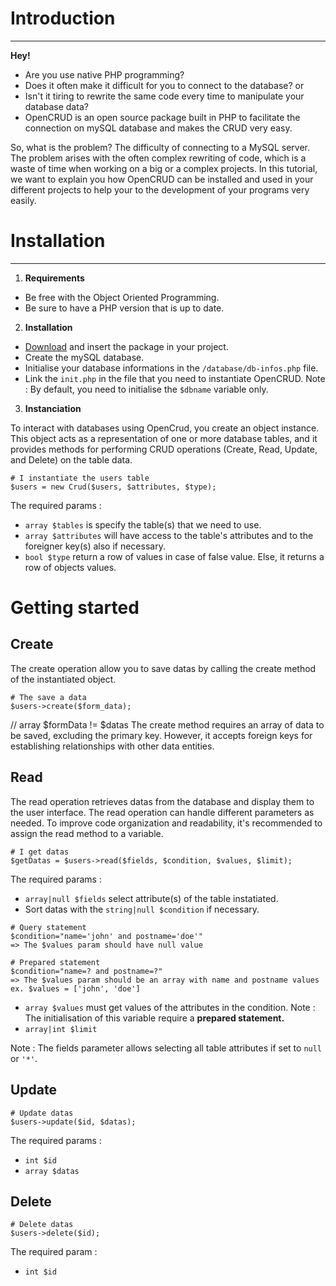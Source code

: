 # Introduction
---

**Hey!**
- Are you use native PHP programming?
- Does it often make it difficult for you to connect to the database? or
- Isn't it tiring to rewrite the same code every time to manipulate your database data?
- OpenCRUD is an open source package built in PHP to facilitate the connection on mySQL database and makes the CRUD very easy.

So, what is the problem?
The difficulty of connecting to a MySQL server.
The problem arises with the often complex rewriting of code, which is a waste of time when working on a big or a complex projects.
In this tutorial, we want to explain you how OpenCRUD can be installed and used in your different projects to help your to the development of your programs very easily.

# Installation
---

1. **Requirements**

  - Be free with the Object Oriented Programming.
  - Be sure to have a PHP version that is up to date.
    
2. **Installation**

- [Download](https://github.com/ElieRu/OpenCRUD/archive/refs/heads/main.zip) and insert the package in your project.
- Create the mySQL database.
- Initialise your database informations in the `/database/db-infos.php` file.
- Link the `init.php` in the file that you need to instantiate OpenCRUD.
  Note : By default, you need to initialise the `$dbname` variable only.

3. **Instanciation**

To interact with databases using OpenCrud, you create an object instance. This object acts as a representation of one or more database tables, and it provides methods for performing CRUD operations (Create, Read, Update, and Delete) on the table data.

```
# I instantiate the users table
$users = new Crud($users, $attributes, $type);
```

The required params :

- `array $tables` is specify the table(s) that we need to use.
- `array $attributes` will have access to the table's attributes and to the foreigner key(s) also if necessary.
- `bool $type` return a row of values in case of false value. Else, it returns a row of objects values.

# Getting started

## Create

The create operation allow you to save datas by calling the create method of the instantiated object.

```
# The save a data
$users->create($form_data);
```
// array $formData != $datas
The create method requires an array of data to be saved, excluding the primary key. However, it accepts foreign keys for establishing relationships with other data entities.

## Read

The read operation retrieves datas from the database and display them to the user interface. The read operation can handle different parameters as needed. To improve code organization and readability, it's recommended to assign the read method to a variable.

```
# I get datas
$getDatas = $users->read($fields, $condition, $values, $limit);
```

The required params :

- `array|null $fields` select attribute(s) of the table instatiated.
- Sort datas with the `string|null $condition` if necessary.
```
# Query statement
$condition="name='john' and postname='doe'"
=> The $values param should have null value

# Prepared statement
$condition="name=? and postname=?"
=> The $values param should be an array with name and postname values
ex. $values = ['john', 'doe']
```
- `array $values` must get values of the attributes in the condition.
  Note : The initialisation of this variable require a **prepared statement.**
- `array|int $limit`

Note : The fields parameter allows selecting all table attributes if set to `null` or `'*'`.

## Update

```
# Update datas
$users->update($id, $datas);
```

The required params :

  - `int $id`
  - `array $datas`

## Delete

```
# Delete datas
$users->delete($id);
```
The required param :
  
  - `int $id`
